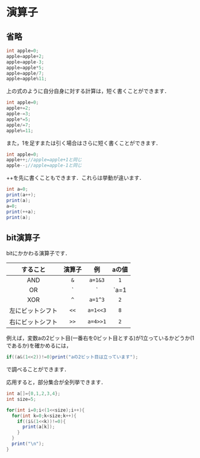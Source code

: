 # 演算子

## 省略
```java
int apple=0;
apple=apple+2;
apple=apple-3;
apple=apple*5;
apple=apple/7;
apple=apple%11;
```

上の式のように自分自身に対する計算は，短く書くことができます．

```java
int apple=0;
apple+=2;
apple-=3;
apple*=5;
apple/=7;
apple%=11;
```

また，1を足すまたは引く場合はさらに短く書くことができます．

```java
int apple=0;
apple++;//apple=apple+1と同じ
apple--;//apple=apple-1と同じ
```

++を先に書くこともできます．これらは挙動が違います．

```java
int a=0;
print(a++);
print(a);
a=0;
print(++a);
print(a);
```


## bit演算子
bitにかかわる演算子です．

| すること | 演算子 |例|aの値 |
| :-: | :-: |:-:|:-:|
|AND|`&`|`a=1&3`|`1`|
|OR|`|`|`a=1|3`|`3`|
|XOR|`^`|`a=1^3`|`2`|
|左にビットシフト|`<<`|`a=1<<3`|`8`|
|右にビットシフト|`>>`|`a=4>>1`|`2`|

例えば，変数aの2ビット目(一番右を0ビット目とする)が1立っているかどうか(1であるか)を確かめるには，
```java
if((a&(1<<2))!=0)print("aの2ビット目は立っています");
```
で調べることができます．

応用すると，部分集合が全列挙できます．

```java
int a[]={0,1,2,3,4};
int size=5;

for(int i=0;i<(1<<size);i++){
  for(int k=0;k<size;k++){
    if((i&(1<<k))!=0){
      print(a[k]);
    }
  }
  print("\n");
}
```

